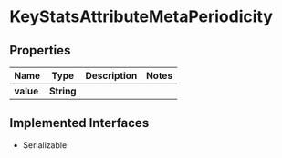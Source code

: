 

# KeyStatsAttributeMetaPeriodicity


## Properties

Name | Type | Description | Notes
------------ | ------------- | ------------- | -------------
**value** | **String** |  | 


## Implemented Interfaces

* Serializable


